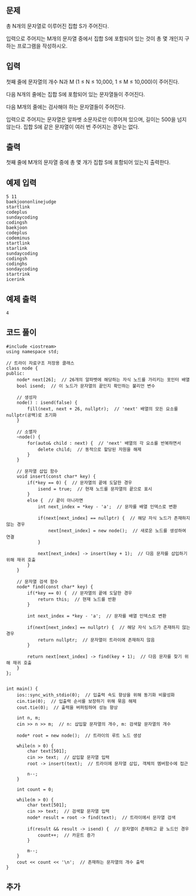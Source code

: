 ## 문제 
총 N개의 문자열로 이루어진 집합 S가 주어진다.

입력으로 주어지는 M개의 문자열 중에서 집합 S에 포함되어 있는 것이 총 몇 개인지 구하는 프로그램을 작성하시오.
## 입력
첫째 줄에 문자열의 개수 N과 M (1 ≤ N ≤ 10,000, 1 ≤ M ≤ 10,000)이 주어진다. 

다음 N개의 줄에는 집합 S에 포함되어 있는 문자열들이 주어진다.

다음 M개의 줄에는 검사해야 하는 문자열들이 주어진다.

입력으로 주어지는 문자열은 알파벳 소문자로만 이루어져 있으며, 길이는 500을 넘지 않는다. 집합 S에 같은 문자열이 여러 번 주어지는 경우는 없다.
## 출력
첫째 줄에 M개의 문자열 중에 총 몇 개가 집합 S에 포함되어 있는지 출력한다.


## 예제 입력 
```
5 11
baekjoononlinejudge
startlink
codeplus
sundaycoding
codingsh
baekjoon
codeplus
codeminus
startlink
starlink
sundaycoding
codingsh
codinghs
sondaycoding
startrink
icerink
```

## 예제 출력  
```
4
```
## 코드 풀이
```
#include <iostream>
using namespace std;

// 트라이 자료구조 저장용 클래스
class node {
public:
    node* next[26];  // 26개의 알파벳에 해당하는 자식 노드를 가리키는 포인터 배열
    bool isend;  // 이 노드가 문자열의 끝인지 확인하는 불리언 변수

    // 생성자
    node() : isend(false) {
        fill(next, next + 26, nullptr);  // 'next' 배열의 모든 요소를 nullptr(공백)로 초기화
    }

    // 소멸자
    ~node() {
        for(auto& child : next) {  // 'next' 배열의 각 요소를 반복하면서
            delete child;  // 동적으로 할당된 자원을 해제
        }
    }

    // 문자열 삽입 함수
    void insert(const char* key) {
        if(*key == 0) {  // 문자열의 끝에 도달한 경우
            isend = true;  // 현재 노드를 문자열의 끝으로 표시
        }
        else {  // 끝이 아니라면 
            int next_index = *key - 'a';  // 문자를 배열 인덱스로 변환

            if(next[next_index] == nullptr) {  // 해당 자식 노드가 존재하지 않는 경우
                next[next_index] = new node();  // 새로운 노드를 생성하여 연결
            }

            next[next_index] -> insert(key + 1);  // 다음 문자를 삽입하기 위해 재귀 호출
        }
    }

    // 문자열 검색 함수
    node* find(const char* key) {
        if(*key == 0) {  // 문자열의 끝에 도달한 경우
            return this;  // 현재 노드를 반환
        }

        int next_index = *key - 'a';  // 문자를 배열 인덱스로 변환

        if(next[next_index] == nullptr) {  // 해당 자식 노드가 존재하지 않는 경우
            return nullptr;  // 문자열이 트라이에 존재하지 않음
        }

        return next[next_index] -> find(key + 1);  // 다음 문자를 찾기 위해 재귀 호출
    }
};


int main() {
    ios::sync_with_stdio(0);  // 입출력 속도 향상을 위해 동기화 비활성화
    cin.tie(0);  // 입출력 순서를 보장하기 위해 묶음 해제
    cout.tie(0);  // 출력을 버퍼링하여 성능 향상

    int n, m;
    cin >> n >> m;  // n: 삽입할 문자열의 개수, m: 검색할 문자열의 개수

    node* root = new node();  // 트라이의 루트 노드 생성

    while(n > 0) {
        char text[501];  
        cin >> text;  // 삽입할 문자열 입력
        root -> insert(text);  // 트라이에 문자열 삽입, 객체의 멤버함수에 접근
        
        n--;
    }

    int count = 0;

    while(m > 0) {
        char text[501];
        cin >> text;  // 검색할 문자열 입력
        node* result = root -> find(text);  // 트라이에서 문자열 검색

        if(result && result -> isend) {  // 문자열이 존재하고 끝 노드인 경우
            count++;  // 카운트 증가
        }

        m--;
    }
    cout << count << '\n';  // 존재하는 문자열의 개수 출력
}

```
## 추가
